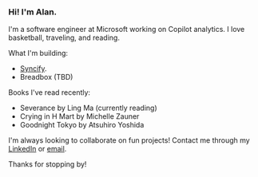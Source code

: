 ### Hi! I'm Alan.

I'm a software engineer at Microsoft working on Copilot analytics. I love basketball, traveling, and reading.

What I'm building:
- [Syncify](https://github.com/alansun25/spotify-artist-radar).
- Breadbox (TBD)

Books I've read recently:
- Severance by Ling Ma (currently reading)
- Crying in H Mart by Michelle Zauner
- Goodnight Tokyo by Atsuhiro Yoshida

I'm always looking to collaborate on fun projects! Contact me through my [LinkedIn](https://www.linkedin.com/in/alansun25/) or [email](mailto:alansun.dev@gmail.com).

Thanks for stopping by!
